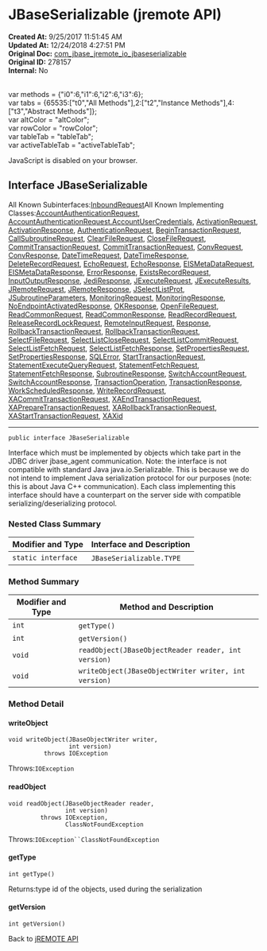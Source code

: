 # JBaseSerializable (jremote API)

**Created At:** 9/25/2017 11:51:45 AM  
**Updated At:** 12/24/2018 4:27:51 PM  
**Original Doc:** [com_jbase_jremote_io_jbaseserializable](https://docs.jbase.com/39250-io/com_jbase_jremote_io_jbaseserializable)  
**Original ID:** 278157  
**Internal:** No  

<!--<br>    try {<br>        if (location.href.indexOf('is-external=true') == -1) {<br>            parent.document.title="JBaseSerializable (jremote   API)";<br>        }<br>    }<br>    catch(err) {<br>    }<br>//--><br>var methods = {"i0":6,"i1":6,"i2":6,"i3":6};<br>var tabs = {65535:["t0","All Methods"],2:["t2","Instance Methods"],4:["t3","Abstract Methods"]};<br>var altColor = "altColor";<br>var rowColor = "rowColor";<br>var tableTab = "tableTab";<br>var activeTableTab = "activeTableTab";
JavaScript is disabled on your browser.



## Interface JBaseSerializable

All Known Subinterfaces:[InboundRequest](./../../jca/inflow/protocol/inboundrequest-%28jremote-api%29 "interface in com.jbase.jremote.jca.inflow.protocol")All Known Implementing Classes:[AccountAuthenticationRequest](./../../protocol/accountauthenticationrequest-%28jremote-api%29 "class in com.jbase.jremote.protocol"), [AccountAuthenticationRequest.AccountUserCredentials](./../../protocol/accountauthenticationrequest-%28jremote-api%29 "class in com.jbase.jremote.protocol"), [ActivationRequest](./../../jca/inflow/protocol/activationrequest-%28jremote-api%29 "class in com.jbase.jremote.jca.inflow.protocol"), [ActivationResponse](./../../jca/inflow/protocol/activationresponse-%28jremote-api%29 "class in com.jbase.jremote.jca.inflow.protocol"), [AuthenticationRequest](./../../protocol/authenticationrequest-%28jremote-api%29 "class in com.jbase.jremote.protocol"), [BeginTransactionRequest](./../../protocol/begintransactionrequest-%28jremote-api%29 "class in com.jbase.jremote.protocol"), [CallSubroutineRequest](./../../protocol/callsubroutinerequest-%28jremote-api%29 "class in com.jbase.jremote.protocol"), [ClearFileRequest](./../../protocol/clearfilerequest-%28jremote-api%29 "class in com.jbase.jremote.protocol"), [CloseFileRequest](./../../protocol/closefilerequest-%28jremote-api%29 "class in com.jbase.jremote.protocol"), [CommitTransactionRequest](./../../protocol/committransactionrequest-%28jremote-api%29 "class in com.jbase.jremote.jca.inflow.protocol"), [CommitTransactionRequest](./../../protocol/committransactionrequest-%28jremote-api%29 "class in com.jbase.jremote.protocol"), [ConvRequest](./../../protocol/convrequest-%28jremote-api%29 "class in com.jbase.jremote.protocol"), [ConvResponse](./../../protocol/convresponse-%28jremote-api%29 "class in com.jbase.jremote.protocol"), [DateTimeRequest](./../../protocol/datetimerequest-%28jremote-api%29 "class in com.jbase.jremote.protocol"), [DateTimeResponse](./../../protocol/datetimeresponse-%28jremote-api%29 "class in com.jbase.jremote.protocol"), [DeleteRecordRequest](./../../protocol/deleterecordrequest-%28jremote-api%29 "class in com.jbase.jremote.protocol"), [EchoRequest](./../../protocol/echorequest-%28jremote-api%29 "class in com.jbase.jremote.protocol"), [EchoResponse](./../../protocol/echoresponse-%28jremote-api%29 "class in com.jbase.jremote.protocol"), [EISMetaDataRequest](./../../protocol/eismetadatarequest-%28jremote-api%29 "class in com.jbase.jremote.protocol"), [EISMetaDataResponse](./../../protocol/eismetadataresponse-%28jremote-api%29 "class in com.jbase.jremote.protocol"), [ErrorResponse](./../errorresponse-%28jremote-api%29 "class in com.jbase.jremote.io"), [ExistsRecordRequest](./../../protocol/existsrecordrequest-%28jremote-api%29 "class in com.jbase.jremote.protocol"), [InputOutputResponse](./../../protocol/inputoutputresponse-%28jremote-api%29 "class in com.jbase.jremote.protocol"), [JediResponse](./../../protocol/jediresponse-%28jremote-api%29 "class in com.jbase.jremote.protocol"), [JExecuteRequest](./../../protocol/jexecuterequest-%28jremote-api%29 "class in com.jbase.jremote.protocol"), [JExecuteResults](./../../jexecuteresults-%28jremote-api%29 "class in com.jbase.jremote"), [JRemoteRequest](./../../protocol/jremoterequest-%28jremote-api%29 "class in com.jbase.jremote.protocol"), [JRemoteResponse](./../../protocol/jremoteresponse-%28jremote-api%29 "class in com.jbase.jremote.protocol"), [JSelectListProt](./../../protocol/jselectlistprot-%28jremote-api%29 "class in com.jbase.jremote.protocol"), [JSubroutineParameters](./../../jsubroutineparameters-%28jremote-api%29 "class in com.jbase.jremote"), [MonitoringRequest](./../../protocol/monitoringrequest-%28jremote-api%29 "class in com.jbase.jremote.protocol"), [MonitoringResponse](./../../protocol/monitoringresponse-%28jremote-api%29 "class in com.jbase.jremote.protocol"), [NoEndpointActivatedResponse](./../../jca/inflow/protocol/noendpointactivatedresponse-%28jremote-api%29 "class in com.jbase.jremote.jca.inflow.protocol"), [OKResponse](./../okresponse-%28jremote-api%29 "class in com.jbase.jremote.io"), [OpenFileRequest](./../../protocol/openfilerequest-%28jremote-api%29 "class in com.jbase.jremote.protocol"), [ReadCommonRequest](./../../protocol/readcommonrequest-%28jremote-api%29 "class in com.jbase.jremote.protocol"), [ReadCommonResponse](./../../protocol/readcommonresponse-%28jremote-api%29 "class in com.jbase.jremote.protocol"), [ReadRecordRequest](./../../protocol/readrecordrequest-%28jremote-api%29 "class in com.jbase.jremote.protocol"), [ReleaseRecordLockRequest](./../../protocol/releaserecordlockrequest-%28jremote-api%29 "class in com.jbase.jremote.protocol"), [RemoteInputRequest](./../../protocol/remoteinputrequest-%28jremote-api%29 "class in com.jbase.jremote.protocol"), [Response](./../response-%28jremote-api%29 "class in com.jbase.jremote.io"), [RollbackTransactionRequest](./../../protocol/rollbacktransactionrequest-%28jremote-api%29 "class in com.jbase.jremote.jca.inflow.protocol"), [RollbackTransactionRequest](./../../protocol/rollbacktransactionrequest-%28jremote-api%29 "class in com.jbase.jremote.protocol"), [SelectFileRequest](./../../protocol/selectfilerequest-%28jremote-api%29 "class in com.jbase.jremote.protocol"), [SelectListCloseRequest](./../../protocol/selectlistcloserequest-%28jremote-api%29 "class in com.jbase.jremote.protocol"), [SelectListCommitRequest](./../../protocol/selectlistcommitrequest-%28jremote-api%29 "class in com.jbase.jremote.protocol"), [SelectListFetchRequest](./../../protocol/selectlistfetchrequest-%28jremote-api%29 "class in com.jbase.jremote.protocol"), [SelectListFetchResponse](./../../protocol/selectlistfetchresponse-%28jremote-api%29 "class in com.jbase.jremote.protocol"), [SetPropertiesRequest](./../../protocol/setpropertiesrequest-%28jremote-api%29 "class in com.jbase.jremote.protocol"), [SetPropertiesResponse](./../../protocol/setpropertiesresponse-%28jremote-api%29 "class in com.jbase.jremote.protocol"), [SQLError](./../sqlerror-%28jremote-api%29 "class in com.jbase.jremote.io"), [StartTransactionRequest](./../../jca/inflow/protocol/starttransactionrequest-%28jremote-api%29 "class in com.jbase.jremote.jca.inflow.protocol"), [StatementExecuteQueryRequest](./../../protocol/statementexecutequeryrequest-%28jremote-api%29 "class in com.jbase.jremote.protocol"), [StatementFetchRequest](./../../protocol/statementfetchrequest-%28jremote-api%29 "class in com.jbase.jremote.protocol"), [StatementFetchResponse](./../../protocol/statementfetchresponse-%28jremote-api%29 "class in com.jbase.jremote.protocol"), [SubroutineResponse](./../../protocol/subroutineresponse-%28jremote-api%29 "class in com.jbase.jremote.protocol"), [SwitchAccountRequest](./../../protocol/switchaccountrequest-%28jremote-api%29 "class in com.jbase.jremote.protocol"), [SwitchAccountResponse](./../../protocol/switchaccountresponse-%28jremote-api%29 "class in com.jbase.jremote.protocol"), [TransactionOperation](./../../jca/inflow/protocol/transactionoperation-%28jremote-api%29 "class in com.jbase.jremote.jca.inflow.protocol"), [TransactionResponse](./../../protocol/transactionresponse-%28jremote-api%29 "class in com.jbase.jremote.protocol"), [WorkScheduledResponse](./../../jca/inflow/protocol/workscheduledresponse-%28jremote-api%29 "class in com.jbase.jremote.jca.inflow.protocol"), [WriteRecordRequest](./../../protocol/writerecordrequest-%28jremote-api%29 "class in com.jbase.jremote.protocol"), [XACommitTransactionRequest](./../../protocol/xacommittransactionrequest-%28jremote-api%29 "class in com.jbase.jremote.protocol"), [XAEndTransactionRequest](./../../protocol/xaendtransactionrequest-%28jremote-api%29 "class in com.jbase.jremote.protocol"), [XAPrepareTransactionRequest](./../../protocol/xapreparetransactionrequest-%28jremote-api%29 "class in com.jbase.jremote.protocol"), [XARollbackTransactionRequest](./../../protocol/xarollbacktransactionrequest-%28jremote-api%29 "class in com.jbase.jremote.protocol"), [XAStartTransactionRequest](./../../protocol/xastarttransactionrequest-%28jremote-api%29 "class in com.jbase.jremote.protocol"), [XAXid](./../../protocol/xaxid-%28jremote-api%29 "class in com.jbase.jremote.protocol")
* * *


```
public interface JBaseSerializable
```

Interface which must be implemented by objects which take part in the JDBC driver jbase\_agent communication. Note: the interface is not compatible with standard Java java.io.Serializable. This is because we do not intend to implement Java serialization protocol for our purposes (note: this is about Java C++ communication). Each class implementing this interface should have a counterpart on the server side with compatible serializing/deserializing protocol.

### Nested Class Summary


| Modifier and Type<br> | Interface and Description<br> |
| --- | --- |
| `static interface `<br> | `JBaseSerializable.TYPE` <br> |






### Method Summary


| Modifier and Type<br> | Method and Description<br> |
| --- | --- |
| `int`<br> | `getType()` <br> |
| `int`<br> | `getVersion()` <br> |
| `void`<br> | `readObject(JBaseObjectReader reader, int version)` <br> |
| `void`<br> | `writeObject(JBaseObjectWriter writer, int version)` <br> |

### Method Detail



#### writeObject

```
void writeObject(JBaseObjectWriter writer,
                 int version)
          throws IOException
```
Throws:`IOException`
#### readObject

```
void readObject(JBaseObjectReader reader,
                int version)
         throws IOException,
                ClassNotFoundException
```
Throws:`IOException``ClassNotFoundException`
#### getType

```
int getType()
```
Returns:type id of the objects, used during the serialization
#### getVersion

```
int getVersion()
```







Back to [jREMOTE API](com_jbase_jremote_package-summary)
